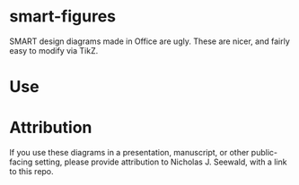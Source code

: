 # smart-figures
SMART design diagrams made in Office are ugly. These are nicer, and fairly easy to modify via TikZ.

# Use


# Attribution
If you use these diagrams in a presentation, manuscript, or other public-facing setting, please provide attribution to Nicholas J. Seewald, with a link to this repo.
